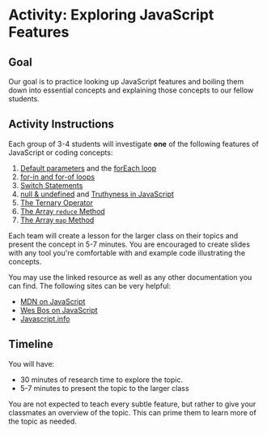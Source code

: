 # Activity: Exploring JavaScript Features

## Goal

Our goal is to practice looking up JavaScript features and boiling them down into essential concepts and explaining those concepts to our fellow students.


## Activity Instructions

Each group of 3-4 students will investigate **one** of the following features of JavaScript or coding concepts:

1. [Default parameters](https://wesbos.com/javascript/02-functions/functions-parameters-and-arguments) and the [forEach loop](https://developer.mozilla.org/en-US/docs/Web/JavaScript/Reference/Global_Objects/Array/forEach)
1. [for-in and for-of loops](https://wesbos.com/javascript/09-gettin-loopy/54-looping-and-iterating-for-for-in-for-off-and-while-loops#for-in-loop)
1. [Switch Statements](https://developer.mozilla.org/en-US/docs/Web/JavaScript/Reference/Statements/switch)
1. [null & undefined](https://wesbos.com/javascript/01-the-basics/types-null-and-undefined) and [Truthyness in JavaScript](https://wesbos.com/javascript/07-logic-and-flow-control/if-statements-function-returns-truthy-falsy)
1. [The Ternary Operator](https://developer.mozilla.org/en-US/docs/Web/JavaScript/Reference/Operators/Conditional_Operator)
1. [The Array `reduce` Method](https://developer.mozilla.org/en-US/docs/Web/JavaScript/Reference/Global_Objects/Array/reduce)
1. [The Array `map` Method](https://developer.mozilla.org/en-US/docs/Web/JavaScript/Reference/Global_Objects/Array/map)


Each team will create a lesson for the larger class on their topics and present the concept in 5-7 minutes. You are encouraged to create slides with any tool you're comfortable with and example code illustrating the concepts.

You may use the linked resource as well as any other documentation you can find. The following sites can be very helpful:

- [MDN on JavaScript](https://developer.mozilla.org/en-US/docs/Web/JavaScript)
- [Wes Bos on JavaScript](https://wesbos.com/javascript)
- [Javascript.info](https://javascript.info/)

## Timeline

You will have:

- 30 minutes of research time to explore the topic.
- 5-7 minutes to present the topic to the larger class

You are not expected to teach every subtle feature, but rather to give your classmates an overview of the topic. This can prime them to learn more of the topic as needed.

